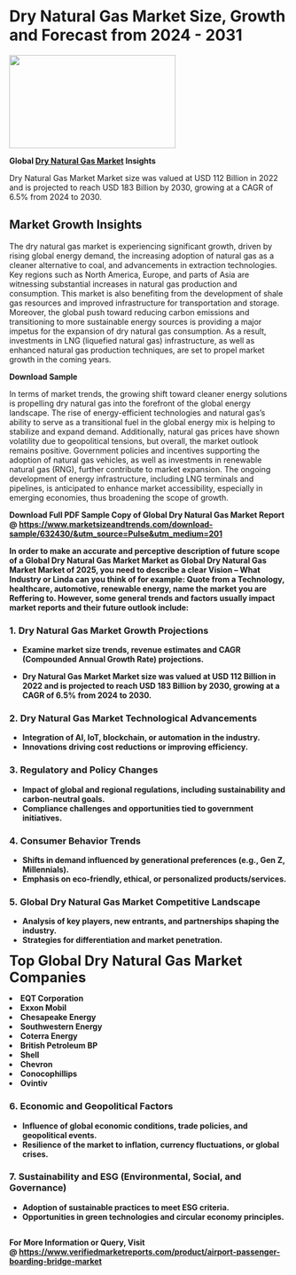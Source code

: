 <H1>Dry Natural Gas Market Size, Growth and Forecast from 2024 - 2031</H1><img class="aligncenter size-medium wp-image-584254" src="https://thirdeyenews.in/wp-content/uploads/2024/09/Global-Market-Research-300x168.jpeg" alt="" width="300" height="168" /><p><strong>Global&nbsp;<a href="https://www.marketsizeandtrends.com/download-sample/632430/&amp;utm_source=Pulse&amp;utm_medium=201">Dry Natural Gas Market</a> Insights</strong></p><p>Dry Natural Gas Market Market size was valued at USD 112 Billion in 2022 and is projected to reach USD 183 Billion by 2030, growing at a CAGR of 6.5% from 2024 to 2030.</p><p><h2>Market Growth Insights</h2> <p>The dry natural gas market is experiencing significant growth, driven by rising global energy demand, the increasing adoption of natural gas as a cleaner alternative to coal, and advancements in extraction technologies. Key regions such as North America, Europe, and parts of Asia are witnessing substantial increases in natural gas production and consumption. This market is also benefiting from the development of shale gas resources and improved infrastructure for transportation and storage. Moreover, the global push toward reducing carbon emissions and transitioning to more sustainable energy sources is providing a major impetus for the expansion of dry natural gas consumption. As a result, investments in LNG (liquefied natural gas) infrastructure, as well as enhanced natural gas production techniques, are set to propel market growth in the coming years.</p> <p><strong>Download Sample</strong></p> <p>In terms of market trends, the growing shift toward cleaner energy solutions is propelling dry natural gas into the forefront of the global energy landscape. The rise of energy-efficient technologies and natural gas’s ability to serve as a transitional fuel in the global energy mix is helping to stabilize and expand demand. Additionally, natural gas prices have shown volatility due to geopolitical tensions, but overall, the market outlook remains positive. Government policies and incentives supporting the adoption of natural gas vehicles, as well as investments in renewable natural gas (RNG), further contribute to market expansion. The ongoing development of energy infrastructure, including LNG terminals and pipelines, is anticipated to enhance market accessibility, especially in emerging economies, thus broadening the scope of growth. <p><strong></p><p><span class=""><strong>Download Full PDF Sample Copy of Global Dry Natural Gas Market Report</strong> @ <a href="https://www.marketsizeandtrends.com/download-sample/632430/&amp;utm_source=Pulse&amp;utm_medium=201" target="_blank">https://www.marketsizeandtrends.com/download-sample/632430/&amp;utm_source=Pulse&amp;utm_medium=201</a></span></p><p>In order to make an accurate and perceptive description of future scope of a Global&nbsp;Dry Natural Gas Market Market as Global&nbsp;Dry Natural Gas Market Market of 2025, you need to describe a clear Vision &ndash; What Industry or Linda can you think of for example: Quote from a Technology, healthcare, automotive, renewable energy, name the market you are Reffering to. However, some general trends and factors usually impact market reports and their future outlook include:</p><h3>1.&nbsp;<strong>Dry Natural Gas Market Growth Projections</strong></h3><ul><li>Examine market size trends, revenue estimates and CAGR (Compounded Annual Growth Rate) projections.</li><li><p>Dry Natural Gas Market Market size was valued at USD 112 Billion in 2022 and is projected to reach USD 183 Billion by 2030, growing at a CAGR of 6.5% from 2024 to 2030.</p></li></ul><h3>2.&nbsp;<strong>Dry Natural Gas Market Technological Advancements</strong></h3><ul><li>Integration of AI, IoT, blockchain, or automation in the industry.</li><li>Innovations driving cost reductions or improving efficiency.</li></ul><h3>3.&nbsp;<strong>Regulatory and Policy Changes</strong></h3><ul><li>Impact of global and regional regulations, including sustainability and carbon-neutral goals.</li><li>Compliance challenges and opportunities tied to government initiatives.</li></ul><h3>4.&nbsp;<strong>Consumer Behavior Trends</strong></h3><ul><li>Shifts in demand influenced by generational preferences (e.g., Gen Z, Millennials).</li><li>Emphasis on eco-friendly, ethical, or personalized products/services.</li></ul><h3>5.&nbsp;<strong>Global Dry Natural Gas Market Competitive Landscape</strong></h3><ul><li>Analysis of key players, new entrants, and partnerships shaping the industry.</li><li>Strategies for differentiation and market penetration.</li></ul><p data-pm-slice="1 1 []"><span style="color: inherit; font-family: inherit; font-size: 25px;">Top Global Dry Natural Gas Market Companies</span></p><div class="" data-test-id=""><p><li>EQT Corporation</li><li> Exxon Mobil</li><li> Chesapeake Energy</li><li> Southwestern Energy</li><li> Coterra Energy</li><li> British Petroleum BP</li><li> Shell</li><li> Chevron</li><li> Conocophillips</li><li> Ovintiv</li></p></div><h3>6.&nbsp;<strong>Economic and Geopolitical Factors</strong></h3><ul><li>Influence of global economic conditions, trade policies, and geopolitical events.</li><li>Resilience of the market to inflation, currency fluctuations, or global crises.</li></ul><h3>7.&nbsp;<strong>Sustainability and ESG (Environmental, Social, and Governance)</strong></h3><ul><li>Adoption of sustainable practices to meet ESG criteria.</li><li>Opportunities in green technologies and circular economy principles.</li></ul><h2><strong style="font-size: 14px;">For More Information or Query, Visit @&nbsp;</strong><a style="background-color: #ffffff; font-size: 14px;" href="https://www.marketsizeandtrends.com/report/dry-natural-gas-market/" target="_blank">https://www.verifiedmarketreports.com/product/airport-passenger-boarding-bridge-market</a></h2>
